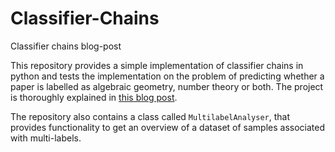 # Classifier-Chains
Classifier chains blog-post 

This repository provides a simple implementation of classifier chains in python and tests the implementation on the problem of 
predicting whether a paper is labelled as algebraic geometry, number theory or both. The project is thoroughly explained in [this blog post](https://olivereanderson.github.io/2019/05/21/Multi-label-classification-and-esoteric-text-preparation.html). 

The repository also contains a class called `MultilabelAnalyser`, that provides functionality to get an overview of a dataset of samples 
associated with multi-labels. 






